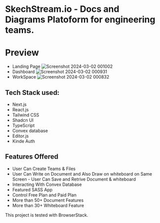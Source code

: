 # SkechStream.io - Docs and Diagrams Platoform for engineering teams.

# Preview
- Landing Page
![Screenshot 2024-03-02 001002](https://github.com/Hrithik0112/SketchStream.io/assets/122002784/54adb0ed-f1e9-4bc5-aa5c-3058a3eec5ba)
- Dashboard
![Screenshot 2024-03-02 000931](https://github.com/Hrithik0112/SketchStream.io/assets/122002784/a7b9d5f4-bb8a-4f90-a729-7bb95d9eac58)
- WorkSpace
![Screenshot 2024-03-02 000832](https://github.com/Hrithik0112/SketchStream.io/assets/122002784/238ed504-2121-4b00-b2a5-e6ebaca05a1c)

## Tech Stack used:

- Next.js
- React.js
- Tailwind CSS
- Shadcn UI
- TypeScript
- Convex database
- Editor.js
- Kinde Auth

## Features Offered

- User Can Create Teams & Files
- User Can Write on Document and Also Draw on whiteboard on Same Screen - User Can Save and Retrive Document & whiteboard
- Interacting With Convex Database
- Featured SASS App
- Control Free Plan and Paid Plan
- More than 50+ Document Features
- More than 30+ Whiteboard Feature
  
This project is tested with BrowserStack.
